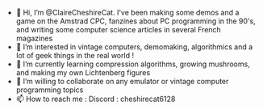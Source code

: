 - 👋 Hi, I’m @ClaireCheshireCat. I've been making some demos and a game on the Amstrad CPC, fanzines about PC programming in the 90's, and writing some computer science articles in several French magazines
- 👀 I’m interested in vintage computers, demomaking, algorithmics and a lot of geek things in the real world !
- 🌱 I’m currently learning compression algorithms, growing mushrooms, and making my own Lichtenberg figures
- 💞️ I’m willing to collaborate on any emulator or vintage computer programming topics
- 📫 How to reach me : Discord : cheshirecat6128

<!---
ClaireCheshireCat/ClaireCheshireCat is a ✨ special ✨ repository because its `README.md` (this file) appears on your GitHub profile.
You can click the Preview link to take a look at your changes.
--->
